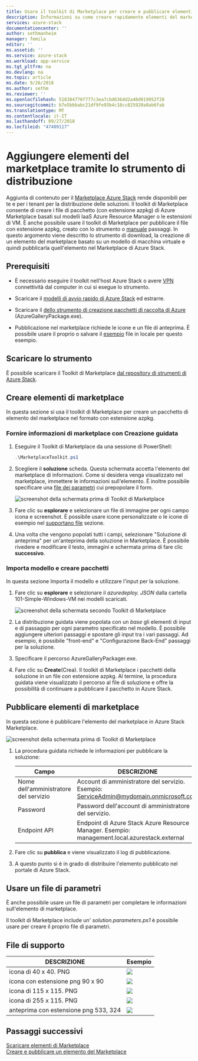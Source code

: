 ```yaml
---
title: Usare il toolkit di Marketplace per creare e pubblicare elementi di marketplace | Microsoft Docs
description: Informazioni su come creare rapidamente elementi del marketplace con il Toolkit di pubblicazione
services: azure-stack
documentationcenter: ''
author: sethmanheim
manager: femila
editor: ''
ms.assetid: ''
ms.service: azure-stack
ms.workload: app-service
ms.tgt_pltfrm: na
ms.devlang: na
ms.topic: article
ms.date: 9/26/2018
ms.author: sethm
ms.reviewer: ''
ms.openlocfilehash: 518384776f777c3ea7cbd636dd2a48d919952f28
ms.sourcegitcommit: b7e5bbbabc21df9fe93b4c18cc825920a0ab6fab
ms.translationtype: MT
ms.contentlocale: it-IT
ms.lasthandoff: 09/27/2018
ms.locfileid: "47409117"
---
```

#  <a name="add-marketplace-items-using-publishing-tool"></a>Aggiungere elementi del marketplace tramite lo strumento di distribuzione

Aggiunta di contenuto per il [Marketplace Azure Stack](azure-stack-marketplace.md) rende disponibili per te e per i tenant per la distribuzione delle soluzioni. Il toolkit di Marketplace consente di creare i file di pacchetto (con estensione azpkg) di Azure Marketplace basati sul modelli IaaS Azure Resource Manager o le estensioni di VM. È anche possibile usare il toolkit di Marketplace per pubblicare il file con estensione azpkg, creato con lo strumento o [manuale](azure-stack-create-and-publish-marketplace-item.md) passaggi. In questo argomento viene descritto lo strumento di download, la creazione di un elemento del marketplace basato su un modello di macchina virtuale e quindi pubblicarla quell'elemento nel Marketplace di Azure Stack.     

## <a name="prerequisites"></a>Prerequisiti

 - È necessario eseguire il toolkit nell'host Azure Stack o avere [VPN](azure-stack-connect-azure-stack.md#connect-to-azure-stack-with-vpn) connettività dal computer in cui si esegue lo strumento.

 - Scaricare il [modelli di avvio rapido di Azure Stack](https://github.com/Azure/AzureStack-QuickStart-Templates/archive/master.zip) ed estrarre.

 - Scaricare il [dello strumento di creazione pacchetti di raccolta di Azure](http://aka.ms/azurestackmarketplaceitem) (AzureGalleryPackage.exe). 

 - Pubblicazione nel marketplace richiede le icone e un file di anteprima. È possibile usare il proprio o salvare il [esempio](azure-stack-marketplace-publisher.md#support-files) file in locale per questo esempio.

## <a name="download-the-tool"></a>Scaricare lo strumento

È possibile scaricare il Toolkit di Marketplace [dal repository di strumenti di Azure Stack](azure-stack-powershell-download.md).

##  <a name="create-marketplace-items"></a>Creare elementi di marketplace

In questa sezione si usa il toolkit di Marketplace per creare un pacchetto di elemento del marketplace nel formato con estensione azpkg.  

### <a name="provide-marketplace-information-with-wizard"></a>Fornire informazioni di marketplace con Creazione guidata

1. Eseguire il Toolkit di Marketplace da una sessione di PowerShell:
   ```PowerShell
   .\MarketplaceToolkit.ps1
   ```

2. Scegliere il **soluzione** scheda. Questa schermata accetta l'elemento del marketplace di informazioni. Come si desidera venga visualizzato nel marketplace, immettere le informazioni sull'elemento. È inoltre possibile specificare una [file dei parametri](azure-stack-marketplace-publisher.md#use-a-parameters-file) cui prepopolare il form.  
    
    ![screenshot della schermata prima di Toolkit di Marketplace](./media/azure-stack-marketplace-publisher/image7.png)
3. Fare clic su **esplorare** e selezionare un file di immagine per ogni campo icona e screenshot. È possibile usare icone personalizzate o le icone di esempio nel [supportano file](azure-stack-marketplace-publisher.md#support-files) sezione.
4. Una volta che vengono popolati tutti i campi, selezionare "Soluzione di anteprima" per un'anteprima della soluzione in Marketplace. È possibile rivedere e modificare il testo, immagini e schermata prima di fare clic **successivo**.  

### <a name="import-template-and-create-package"></a>Importa modello e creare pacchetti

In questa sezione Importa il modello e utilizzare l'input per la soluzione.

1.  Fare clic su **esplorare** e selezionare il *azuredeploy. JSON* dalla cartella 101-Simple-Windows-VM nei modelli scaricati.

    ![screenshot della schermata secondo Toolkit di Marketplace](./media/azure-stack-marketplace-publisher/image8.png)
2.  La distribuzione guidata viene popolata con un *base* gli elementi di input e di passaggio per ogni parametro specificato nel modello. È possibile aggiungere ulteriori passaggi e spostare gli input tra i vari passaggi. Ad esempio, è possibile "front-end" e "Configurazione Back-End" passaggi per la soluzione.
3.  Specificare il percorso AzureGalleryPackager.exe.  
4.  Fare clic su **Create**(Crea). Il toolkit di Marketplace i pacchetti della soluzione in un file con estensione azpkg. Al termine, la procedura guidata viene visualizzato il percorso al file di soluzione e offre la possibilità di continuare a pubblicare il pacchetto in Azure Stack.

## <a name="publish-marketplace-items"></a>Pubblicare elementi di marketplace

In questa sezione è pubblicare l'elemento del marketplace in Azure Stack Marketplace.

![screenshot della schermata prima di Toolkit di Marketplace](./media/azure-stack-marketplace-publisher/image9.png)

1.  La procedura guidata richiede le informazioni per pubblicare la soluzione:
    
    |Campo|DESCRIZIONE|
    |-----|-----|
    | Nome dell'amministratore del servizio | Account di amministratore del servizio.  Esempio: ServiceAdmin@mydomain.onmicrosoft.com |
    | Password | Password dell'account di amministratore del servizio. |
    | Endpoint API | Endpoint di Azure Stack Azure Resource Manager. Esempio: management.local.azurestack.external |
2.  Fare clic su **pubblica** e viene visualizzato il log di pubblicazione.
3.  A questo punto si è in grado di distribuire l'elemento pubblicato nel portale di Azure Stack.

## <a name="use-a-parameters-file"></a>Usare un file di parametri

È anche possibile usare un file di parametri per completare le informazioni sull'elemento di marketplace.  

Il toolkit di Marketplace include un' *solution.parameters.ps1* è possibile usare per creare il proprio file di parametri.

## <a name="support-files"></a>File di supporto

| DESCRIZIONE | Esempio |
| ----- | ----- |
| icona di 40 x 40. PNG | ![](./media/azure-stack-marketplace-publisher/image1.png) |
| icona con estensione png 90 x 90 | ![](./media/azure-stack-marketplace-publisher/image2.png) |
| icona di 115 x 115. PNG | ![](./media/azure-stack-marketplace-publisher/image3.png) |
| icona di 255 x 115. PNG | ![](./media/azure-stack-marketplace-publisher/image4.png) |
| anteprima con estensione png 533, 324 | ![](./media/azure-stack-marketplace-publisher/image5.png) |

## <a name="next-steps"></a>Passaggi successivi

[Scaricare elementi di Marketplace](azure-stack-download-azure-marketplace-item.md)  
[Creare e pubblicare un elemento del Marketplace](azure-stack-create-and-publish-marketplace-item.md)